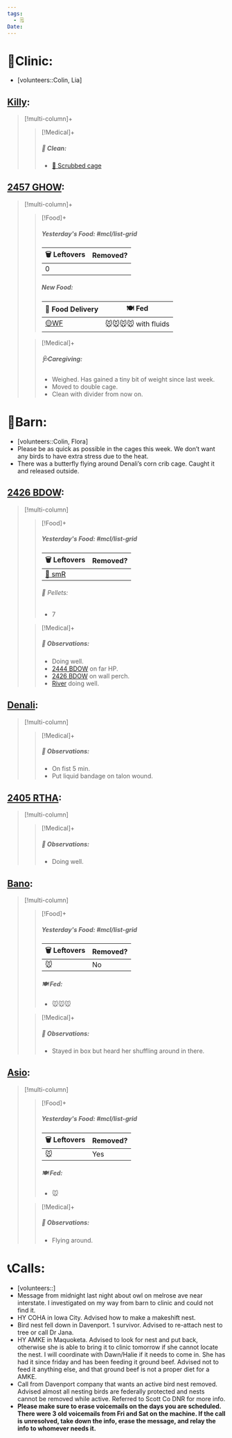 ```yaml
---
tags:
  - 🗒️
Date: 
---
```


# 🏥Clinic:
- [volunteers::Colin, Lia]

## [Killy](../RARE%20Birds/Ed%20Birds/Killy.md):
> [!multi-column]+
>
>> [!Medical]+
>>##### 🫧 Clean:
>> - [🧽 Scrubbed cage](../Admin/Codes/Scrubbed%20cage.md)

## [2457 GHOW](../RARE%20Birds/2457%20GHOW.md):
> [!multi-column]+
>
>> [!Food]+
>> ##### Yesterday's Food: #mcl/list-grid
>> |🗑️ Leftovers| Removed?
>> |---|---|
>>|0|
>>
>> ##### New Food:
>> |🚚 Food Delivery| 🍽️ Fed|
>> |---|---|
>>|[🟡WF](../Admin/Codes/Whole%20food.md)|🐭🐭🐭🐭 with fluids|
>
>> [!Medical]+
>> ##### 🩺Caregiving:
>> - Weighed. Has gained a tiny bit of weight since last week.
>> - Moved to double cage.
>> 	- Clean with divider from now on.

# 🏡Barn:
- [volunteers::Colin, Flora]
- Please be as quick as possible in the cages this week. We don’t want any birds to have extra stress due to the heat.
- There was a butterfly flying around Denali’s corn crib cage. Caught it and released outside.

## [2426 BDOW](../RARE%20Birds/2426%20BDOW.md):
> [!multi-column]
>
>> [!Food]+
>> ##### Yesterday's Food: #mcl/list-grid
>> |🗑️ Leftovers| Removed?
>> |---|---|
>>|[🐀 smR](../Admin/Codes/Food/Small%20Rat.md)|
>>
>>###### 💩 Pellets:
>>- 7
>
>> [!Medical]+
>> ##### 🔭 Observations:
>> - Doing well.
>> - [2444 BDOW](../RARE%20Birds/2444%20BDOW.md) on far HP.
>> - [2426 BDOW](../RARE%20Birds/2426%20BDOW.md) on wall perch.
>> - [River](../RARE%20Birds/Ed%20Birds/River.md) doing well.

## [Denali](../RARE%20Birds/Ed%20Birds/Denali.md):
> [!multi-column]
>
>> [!Medical]+
>> ##### 🔭 Observations:
>> - On fist 5 min.
>> - Put liquid bandage on talon wound.

## [2405 RTHA](../RARE%20Birds/2405%20RTHA.md):
> [!multi-column]
>
>> [!Medical]+
>> ##### 🔭 Observations:
>> - Doing well.

## [Bano](../RARE%20Birds/Ed%20Birds/Bano.md):
> [!multi-column]
>
>> [!Food]+
>> ##### Yesterday's Food: #mcl/list-grid
>> |🗑️ Leftovers| Removed?
>> |---|---|
>>|🐭|No
>>
>> ##### 🍽️ Fed:
>> - 🐭🐭🐭
>
>> [!Medical]+
>> ##### 🔭 Observations:
>> - Stayed in box but heard her shuffling around in there.

## [Asio](../RARE%20Birds/Ed%20Birds/Asio.md):
> [!multi-column]
>
>> [!Food]+
>> ##### Yesterday's Food: #mcl/list-grid
>> |🗑️ Leftovers| Removed?
>> |---|---|
>>|🐭|Yes
>>
>> ##### 🍽️ Fed:
>> - 🐭
>
>> [!Medical]+
>> ##### 🔭 Observations:
>> - Flying around.

# 📞Calls:
- [volunteers::]
- Message from midnight last night about owl on melrose ave near interstate. I investigated on my way from barn to clinic and could not find it.
- HY COHA in Iowa City. Advised how to make a makeshift nest.
- Bird nest fell down in Davenport. 1 survivor. Advised to re-attach nest to tree or call Dr Jana.
- HY AMKE in Maquoketa. Advised to look for nest and put back, otherwise she is able to bring it to clinic tomorrow if she cannot locate the nest. I will coordinate with Dawn/Halie if it needs to come in. She has had it since friday and has been feeding it ground beef. Advised not to feed it anything else, and that ground beef is not a proper diet for a AMKE.
- Call from Davenport company that wants an active bird nest removed. Advised almost all nesting birds are federally protected and nests cannot be removed while active. Referred to Scott Co DNR for more info.
- **Please make sure to erase voicemails on the days you are scheduled. There were 3 old voicemails from Fri and Sat on the machine. If the call is unresolved, take down the info, erase the message, and relay the info to whomever needs it.**
